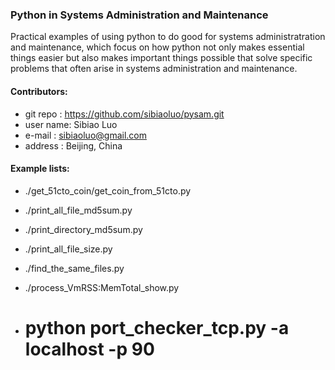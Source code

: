 ### Python in Systems Administration and Maintenance

Practical examples of using python to do good for systems administratration and maintenance, which focus on how python not only makes essential things easier but also makes important things possible that solve specific problems that often arise in systems administration and maintenance.

#### Contributors:
 * git repo : https://github.com/sibiaoluo/pysam.git
 * user name: Sibiao Luo
 * e-mail   : sibiaoluo@gmail.com
 * address  : Beijing, China

#### Example lists:
  * ./get_51cto_coin/get_coin_from_51cto.py
    
  * ./print_all_file_md5sum.py

  * ./print_directory_md5sum.py

  * ./print_all_file_size.py

  * ./find_the_same_files.py

  * ./process_VmRSS:MemTotal_show.py

  
  * # python port_checker_tcp.py -a localhost -p 90

